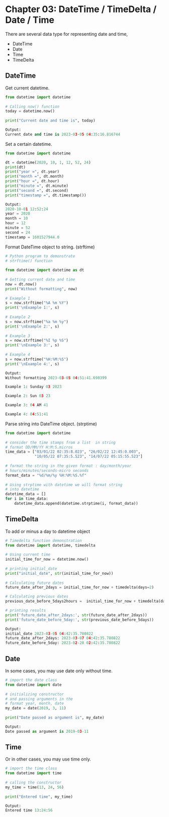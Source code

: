 # Chapter 03: DateTime / TimeDelta / Date / Time

There are several data type for representing date and time, 
- DateTime
- Date
- Time
- TimeDelta

## DateTime

Get current datetime. <br/>

```python
from datetime import datetime
 
# Calling now() function
today = datetime.now()
 
print("Current date and time is", today)

Output:
Current date and time is 2023-03-05 04:35:16.816744
```

Set a certain datetime.<br/>

```python
from datetime import datetime

dt = datetime(2020, 10, 1, 12, 52, 24)
print(dt)
print("year =", dt.year)
print("month =", dt.month)
print("hour =", dt.hour)
print("minute =", dt.minute)
print("second =", dt.second)
print("timestamp =", dt.timestamp())

Output:
2020-10-01 12:52:24
year = 2020
month = 10
hour = 12
minute = 52
second = 24
timestamp = 1601527944.0
```

Format DateTime object to string. (strftime) 
```python
# Python program to demonstrate
# strftime() function
 
from datetime import datetime as dt
 
# Getting current date and time
now = dt.now()
print("Without formatting", now)
 
# Example 1
s = now.strftime("%A %m %Y")
print('\nExample 1:', s)
 
# Example 2
s = now.strftime("%a %m %y")
print('\nExample 2:', s)
 
# Example 3
s = now.strftime("%I %p %S")
print('\nExample 3:', s)
 
# Example 4
s = now.strftime("%H:%M:%S")
print('\nExample 4:', s)

Output:
Without formatting 2023-03-05 04:51:41.698399

Example 1: Sunday 03 2023

Example 2: Sun 03 23

Example 3: 04 AM 41

Example 4: 04:51:41
```

Parse string into DateTime object. (strptime)
```python
from datetime import datetime
  
# consider the time stamps from a list  in string
# format DD/MM/YY H:M:S.micros
time_data = ["03/01/22 02:35:8.023", "26/02/22 12:45:0.003",
             "10/05/22 07:35:5.523", "14/07/22 05:15:55.523"]
  
# format the string in the given format : day/month/year 
# hours/minutes/seconds-micro seconds
format_data = "%d/%m/%y %H:%M:%S.%f"
  
# Using strptime with datetime we will format string
# into datetime
datetime_data = []
for i in time_data:
    datetime_data.append(datetime.strptime(i, format_data))
```

## TimeDelta

To add or minus a day to datetime object
```python
# Timedelta function demonstration
from datetime import datetime, timedelta
 
# Using current time
initial_time_for_now = datetime.now()
 
# printing initial_date
print("initial_date", str(initial_time_for_now))
 
# Calculating future dates
future_date_after_2days = initial_time_for_now + timedelta(days=2)

# Calculating previous dates
previous_date_before_5days2hours =  initial_time_for_now + timedelta(days=-5, hours==2)

# printing results
print('future_date_after_2days:', str(future_date_after_2days))
print('future_date_before_5day:', str(previous_date_before_5days))

Output:
initial_date 2023-03-05 04:42:35.780822
future_date_after_2days: 2023-03-07 04:42:35.780822
future_date_before_5day: 2023-02-28 02:42:35.780822
```

## Date

In some cases, you may use date only without time.
```python
# import the date class
from datetime import date
 
# initializing constructor
# and passing arguments in the
# format year, month, date
my_date = date(2019, 3, 11)
 
print("Date passed as argument is", my_date)

Output:
Date passed as argument is 2019-03-11
```

## Time

Or in other cases, you may use time only.
```python
# import the time class
from datetime import time
 
# calling the constructor
my_time = time(13, 24, 56)
 
print("Entered time", my_time)

Output:
Entered time 13:24:56
```
